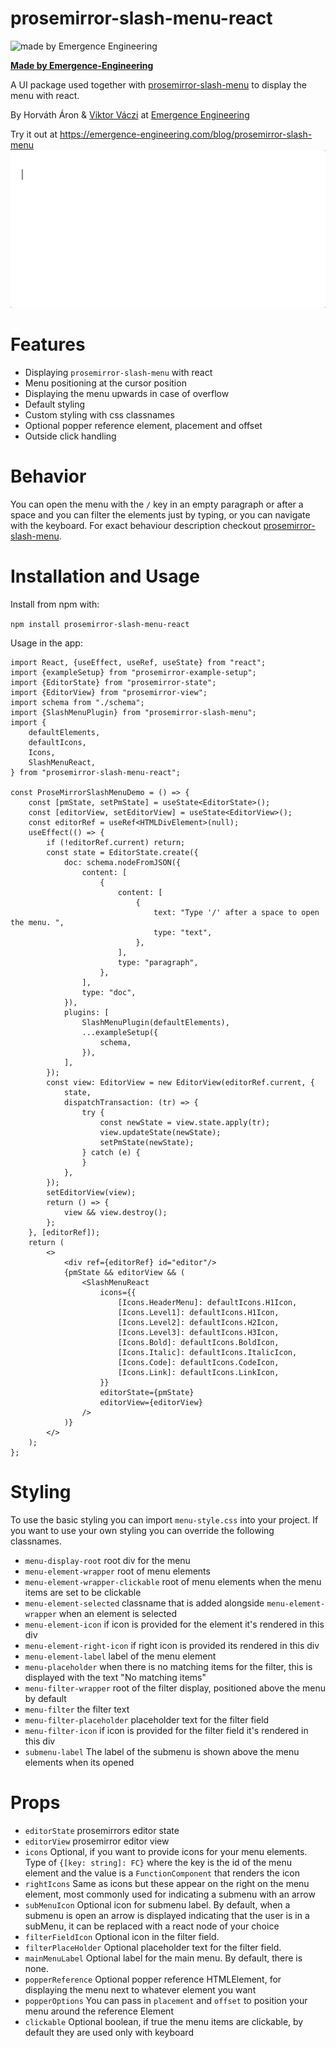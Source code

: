 # prosemirror-slash-menu-react

![made by Emergence Engineering](https://emergence-engineering.com/ee-logo.svg)

[**Made by Emergence-Engineering**](https://emergence-engineering.com/)

A UI package used together
with [prosemirror-slash-menu](https://github.com/emergence-engineering/prosemirror-slash-menu) to display the menu with
react.

By Horváth Áron & [Viktor Váczi](https://emergence-engineering.com/cv/viktor)
at [Emergence Engineering](https://emergence-engineering.com/)

Try it out at <https://emergence-engineering.com/blog/prosemirror-slash-menu>
![alt text](https://github.com/emergence-engineering/prosemirror-slash-menu-react/blob/main/public/prosemirror-slash-menu.gif?raw=true)

# Features

- Displaying `prosemirror-slash-menu` with react
- Menu positioning at the cursor position
- Displaying the menu upwards in case of overflow
- Default styling
- Custom styling with css classnames
- Optional popper reference element, placement and offset
- Outside click handling

# Behavior

You can open the menu with the `/` key in an empty paragraph or after a space and you can filter the elements just by
typing, or you can navigate with the keyboard. For exact behaviour description
checkout [prosemirror-slash-menu](https://github.com/emergence-engineering/prosemirror-slash-menu).

# Installation and Usage

Install from npm with:

`npm install prosemirror-slash-menu-react`

Usage in the app:

```tsx
import React, {useEffect, useRef, useState} from "react";
import {exampleSetup} from "prosemirror-example-setup";
import {EditorState} from "prosemirror-state";
import {EditorView} from "prosemirror-view";
import schema from "./schema";
import {SlashMenuPlugin} from "prosemirror-slash-menu";
import {
    defaultElements,
    defaultIcons,
    Icons,
    SlashMenuReact,
} from "prosemirror-slash-menu-react";

const ProseMirrorSlashMenuDemo = () => {
    const [pmState, setPmState] = useState<EditorState>();
    const [editorView, setEditorView] = useState<EditorView>();
    const editorRef = useRef<HTMLDivElement>(null);
    useEffect(() => {
        if (!editorRef.current) return;
        const state = EditorState.create({
            doc: schema.nodeFromJSON({
                content: [
                    {
                        content: [
                            {
                                text: "Type '/' after a space to open the menu. ",
                                type: "text",
                            },
                        ],
                        type: "paragraph",
                    },
                ],
                type: "doc",
            }),
            plugins: [
                SlashMenuPlugin(defaultElements),
                ...exampleSetup({
                    schema,
                }),
            ],
        });
        const view: EditorView = new EditorView(editorRef.current, {
            state,
            dispatchTransaction: (tr) => {
                try {
                    const newState = view.state.apply(tr);
                    view.updateState(newState);
                    setPmState(newState);
                } catch (e) {
                }
            },
        });
        setEditorView(view);
        return () => {
            view && view.destroy();
        };
    }, [editorRef]);
    return (
        <>
            <div ref={editorRef} id="editor"/>
            {pmState && editorView && (
                <SlashMenuReact
                    icons={{
                        [Icons.HeaderMenu]: defaultIcons.H1Icon,
                        [Icons.Level1]: defaultIcons.H1Icon,
                        [Icons.Level2]: defaultIcons.H2Icon,
                        [Icons.Level3]: defaultIcons.H3Icon,
                        [Icons.Bold]: defaultIcons.BoldIcon,
                        [Icons.Italic]: defaultIcons.ItalicIcon,
                        [Icons.Code]: defaultIcons.CodeIcon,
                        [Icons.Link]: defaultIcons.LinkIcon,
                    }}
                    editorState={pmState}
                    editorView={editorView}
                />
            )}
        </>
    );
};
```

# Styling

To use the basic styling you can import `menu-style.css` into your project. If you want to use your own styling you can
override the following classnames.

- `menu-display-root` root div for the menu
- `menu-element-wrapper` root of menu elements
- `menu-element-wrapper-clickable` root of menu elements when the menu items are set to be clickable
- `menu-element-selected` classname that is added alongside `menu-element-wrapper` when an element is selected
- `menu-element-icon` if icon is provided for the element it's rendered in this div
- `menu-element-right-icon` if right icon is provided its rendered in this div
- `menu-element-label` label of the menu element
- `menu-placeholder` when there is no matching items for the filter, this is displayed with the text "No matching items"
- `menu-filter-wrapper` root of the filter display, positioned above the menu by default
- `menu-filter` the filter text
- `menu-filter-placeholder` placeholder text for the filter field
- `menu-filter-icon` if icon is provided for the filter field it's rendered in this div
- `submenu-label` The label of the submenu is shown above the menu elements when its opened

# Props

- `editorState` prosemirrors editor state
- `editorView` prosemirror editor view
- `icons` Optional, if you want to provide icons for your menu elements. Type of `{[key: string]: FC}` where the key is
  the id of the menu element and the value is a `FunctionComponent` that renders the icon
- `rightIcons` Same as icons but these appear on the right on the menu element, most commonly used for indicating a
  submenu with an arrow
- `subMenuIcon` Optional icon for submenu label. By default, when a submenu is open an arrow is displayed indicating
  that the user is in a subMenu, it can be replaced with a react node of your choice
- `filterFieldIcon` Optional icon in the filter field.
- `filterPlaceHolder` Optional placeholder text for the filter field.
- `mainMenuLabel` Optional label for the main menu. By default, there is none.
- `popperReference` Optional popper reference HTMLElement, for displaying the menu next to whatever element you want
- `popperOptions` You can pass in `placement` and `offset` to position your menu around the reference Element
- `clickable` Optional boolean, if true the menu items are clickable, by default they are used only with keyboard